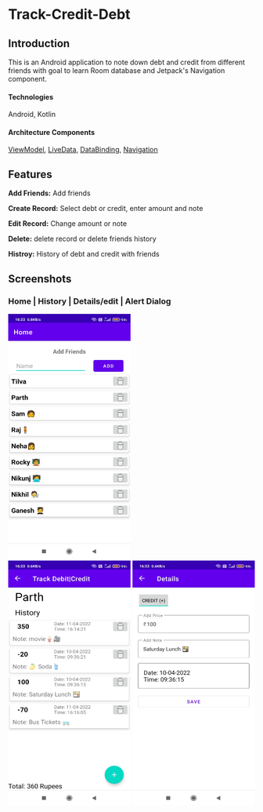 # Track-Credit-Debt
## Introduction
This is an Android application to note down debt and credit from different friends with goal to learn Room database and Jetpack's Navigation component.
#### Technologies
Android, Kotlin
#### Architecture Components
[ViewModel](https://developer.android.com/topic/libraries/architecture/viewmodel), [LiveData](https://developer.android.com/topic/libraries/architecture/livedata), [DataBinding](https://developer.android.com/topic/libraries/data-binding), 
[Navigation](https://developer.android.com/guide/navigation/)

## Features

**Add Friends:** Add friends

**Create Record:** Select debt or credit, enter amount and note 

**Edit Record:** Change amount or note

**Delete:** delete record or delete friends history

**Histroy:** History of debt and credit with friends


## Screenshots

### Home | History | Details/edit | Alert Dialog 

<p align = "left" >
  <img width="250" height="500" src="git_images/home.jpg" > <img >
  <img width="250" height="500"  src="git_images/history.jpg"> 
  <img width="250" height="500" src="git_images/details.jpg" > 
  <ima width="250" height="500" src = "git_images/alert.jpg" >
</p>

